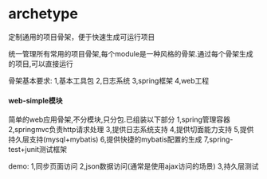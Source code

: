 # archetype
定制通用的项目骨架，便于快速生成可运行项目

统一管理所有常用的项目骨架,每个module是一种风格的骨架.通过每个骨架生成的项目,可以直接运行

骨架基本要求:
1,基本工具包
2,日志系统
3,spring框架
4,web工程


#### web-simple模块
简单的web应用骨架,不分模块,只分包.已组装以下部分
1,spring管理容器
2,springmvc负责http请求处理
3,提供日志系统支持
4,提供切面能力支持
5,提供持久层支持(mysql+mybatis)
6,提供快捷的mybatis配置的生成
7,spring-test+junit测试框架


demo:
1,同步页面访问
2,json数据访问(通常是使用ajax访问的场景)
3,持久层测试